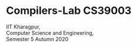 # Compilers-Lab CS39003

IIT Kharagpur,          
Computer Science and Engineering,             
Semester 5
Autumn 2020
